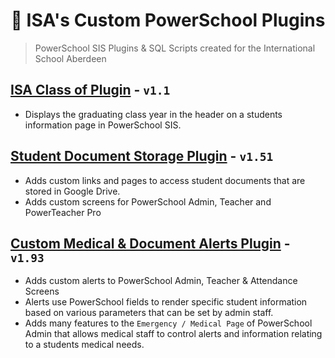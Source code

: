 <h1 align="center">🎒 ISA's Custom PowerSchool Plugins</h1> 

> PowerSchool SIS Plugins & SQL Scripts created for the International School Aberdeen 

## [ISA Class of Plugin](https://github.com/InternationalSchoolAberdeen/ISAPowerSchoolPlugins/tree/main/ISA%20PS%20Plugins/ISA%20Class%20of%20Plugin) - `v1.1`
* Displays the graduating class year in the header on a students information page in PowerSchool SIS.


## [Student Document Storage Plugin](https://github.com/InternationalSchoolAberdeen/ISAPowerSchoolPlugins/tree/main/ISA%20PS%20Plugins/ISA%20SDS%20Plugin) - `v1.51`
* Adds custom links and pages to access student documents that are stored in Google Drive. 
* Adds custom screens for PowerSchool Admin, Teacher and PowerTeacher Pro


## [Custom Medical & Document Alerts Plugin](https://github.com/InternationalSchoolAberdeen/ISAPowerSchoolPlugins/tree/main/ISA%20PS%20Plugins/ISA%20Alerts%20Plugin) - `v1.93`
* Adds custom alerts to PowerSchool Admin, Teacher & Attendance Screens
* Alerts use PowerSchool fields to render specific student information based on various parameters that can be set by admin staff.
* Adds many features to the `Emergency / Medical Page` of PowerSchool Admin that allows medical staff to control alerts and information relating to a students medical needs. 
